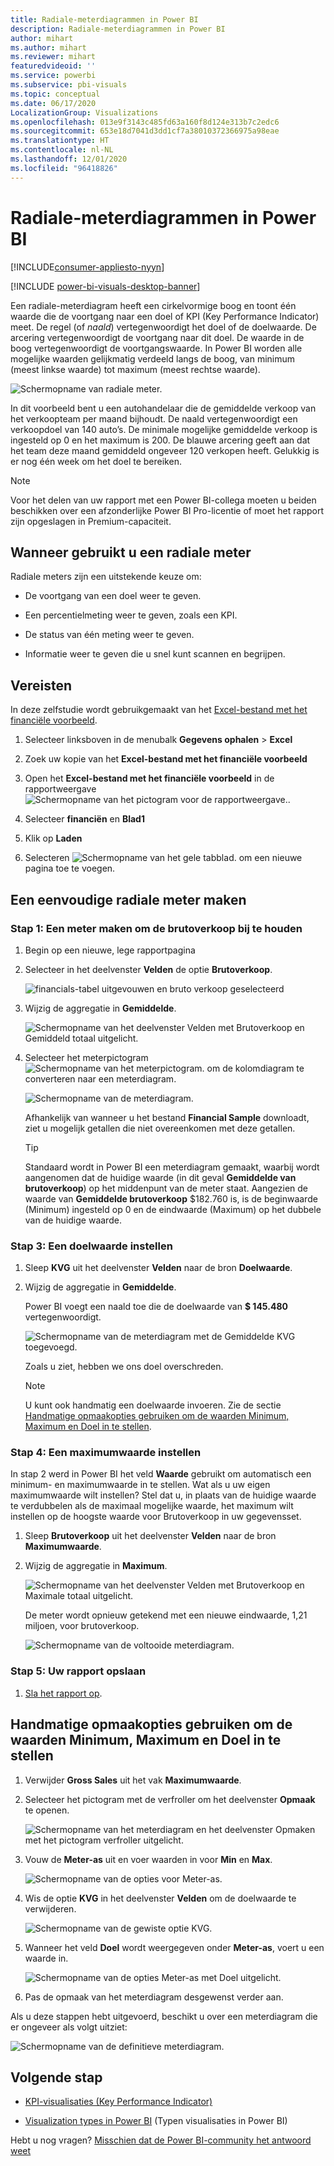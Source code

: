 ```yaml
---
title: Radiale-meterdiagrammen in Power BI
description: Radiale-meterdiagrammen in Power BI
author: mihart
ms.author: mihart
ms.reviewer: mihart
featuredvideoid: ''
ms.service: powerbi
ms.subservice: pbi-visuals
ms.topic: conceptual
ms.date: 06/17/2020
LocalizationGroup: Visualizations
ms.openlocfilehash: 013e9f3143c485fd63a160f8d124e313b7c2edc6
ms.sourcegitcommit: 653e18d7041d3dd1cf7a38010372366975a98eae
ms.translationtype: HT
ms.contentlocale: nl-NL
ms.lasthandoff: 12/01/2020
ms.locfileid: "96418826"
---
```

# <a name="radial-gauge-charts-in-power-bi"></a>Radiale-meterdiagrammen in Power BI

[!INCLUDE[consumer-appliesto-nyyn](../includes/consumer-appliesto-nyyn.md)]

[!INCLUDE [power-bi-visuals-desktop-banner](../includes/power-bi-visuals-desktop-banner.md)]

Een radiale-meterdiagram heeft een cirkelvormige boog en toont één waarde die de voortgang naar een doel of KPI (Key Performance Indicator) meet. De regel (of *naald*) vertegenwoordigt het doel of de doelwaarde. De arcering vertegenwoordigt de voortgang naar dit doel. De waarde in de boog vertegenwoordigt de voortgangswaarde. In Power BI worden alle mogelijke waarden gelijkmatig verdeeld langs de boog, van minimum (meest linkse waarde) tot maximum (meest rechtse waarde).

![Schermopname van radiale meter.](media/power-bi-visualization-radial-gauge-charts/gauge-m.png)

In dit voorbeeld bent u een autohandelaar die de gemiddelde verkoop van het verkoopteam per maand bijhoudt. De naald vertegenwoordigt een verkoopdoel van 140 auto’s. De minimale mogelijke gemiddelde verkoop is ingesteld op 0 en het maximum is 200.  De blauwe arcering geeft aan dat het team deze maand gemiddeld ongeveer 120 verkopen heeft. Gelukkig is er nog één week om het doel te bereiken.

> [!NOTE]
> Voor het delen van uw rapport met een Power BI-collega moeten u beiden beschikken over een afzonderlijke Power BI Pro-licentie of moet het rapport zijn opgeslagen in Premium-capaciteit.

## <a name="when-to-use-a-radial-gauge"></a>Wanneer gebruikt u een radiale meter

Radiale meters zijn een uitstekende keuze om:

* De voortgang van een doel weer te geven.

* Een percentielmeting weer te geven, zoals een KPI.

* De status van één meting weer te geven.

* Informatie weer te geven die u snel kunt scannen en begrijpen.

## <a name="prerequisites"></a>Vereisten

In deze zelfstudie wordt gebruikgemaakt van het [Excel-bestand met het financiële voorbeeld](https://go.microsoft.com/fwlink/?LinkID=521962).

1. Selecteer linksboven in de menubalk **Gegevens ophalen** > **Excel**
   
2. Zoek uw kopie van het **Excel-bestand met het financiële voorbeeld**

1. Open het **Excel-bestand met het financiële voorbeeld** in de rapportweergave ![Schermopname van het pictogram voor de rapportweergave.](media/power-bi-visualization-kpi/power-bi-report-view.png).

1. Selecteer **financiën** en **Blad1**

1. Klik op **Laden**

1. Selecteren ![Schermopname van het gele tabblad.](media/power-bi-visualization-kpi/power-bi-yellow-tab.png) om een nieuwe pagina toe te voegen.



## <a name="create-a-basic-radial-gauge"></a>Een eenvoudige radiale meter maken

### <a name="step-1-create-a-gauge-to-track-gross-sales"></a>Stap 1: Een meter maken om de brutoverkoop bij te houden

1. Begin op een nieuwe, lege rapportpagina

1. Selecteer in het deelvenster **Velden** de optie **Brutoverkoop**.

   ![financials-tabel uitgevouwen en bruto verkoop geselecteerd](media/power-bi-visualization-radial-gauge-charts/grosssalesvalue-new.png)

1. Wijzig de aggregatie in **Gemiddelde**.

   ![Schermopname van het deelvenster Velden met Brutoverkoop en Gemiddeld totaal uitgelicht.](media/power-bi-visualization-radial-gauge-charts/changetoaverage-new.png)

1. Selecteer het meterpictogram ![Schermopname van het meterpictogram.](media/power-bi-visualization-radial-gauge-charts/gaugeicon-new.png) om de kolomdiagram te converteren naar een meterdiagram.

    ![Schermopname van de meterdiagram.](media/power-bi-visualization-radial-gauge-charts/gauge-no-target.png)

    Afhankelijk van wanneer u het bestand **Financial Sample** downloadt, ziet u mogelijk getallen die niet overeenkomen met deze getallen.

    > [!TIP]
    > Standaard wordt in Power BI een meterdiagram gemaakt, waarbij wordt aangenomen dat de huidige waarde (in dit geval **Gemiddelde van brutoverkoop**) op het middenpunt van de meter staat. Aangezien de waarde van **Gemiddelde brutoverkoop** $182.760 is, is de beginwaarde (Minimum) ingesteld op 0 en de eindwaarde (Maximum) op het dubbele van de huidige waarde.

### <a name="step-3-set-a-target-value"></a>Stap 3: Een doelwaarde instellen

1. Sleep **KVG** uit het deelvenster **Velden** naar de bron **Doelwaarde**.

1. Wijzig de aggregatie in **Gemiddelde**.

   Power BI voegt een naald toe die de doelwaarde van **$ 145.480** vertegenwoordigt.

   ![Schermopname van de meterdiagram met de Gemiddelde KVG toegevoegd.](media/power-bi-visualization-radial-gauge-charts/gaugeinprogress-new.png)

    Zoals u ziet, hebben we ons doel overschreden.

   > [!NOTE]
   > U kunt ook handmatig een doelwaarde invoeren. Zie de sectie [Handmatige opmaakopties gebruiken om de waarden Minimum, Maximum en Doel in te stellen](#use-manual-format-options-to-set-minimum-maximum-and-target-values).

### <a name="step-4-set-a-maximum-value"></a>Stap 4: Een maximumwaarde instellen

In stap 2 werd in Power BI het veld **Waarde** gebruikt om automatisch een minimum- en maximumwaarde in te stellen. Wat als u uw eigen maximumwaarde wilt instellen? Stel dat u, in plaats van de huidige waarde te verdubbelen als de maximaal mogelijke waarde, het maximum wilt instellen op de hoogste waarde voor Brutoverkoop in uw gegevensset.

1. Sleep **Brutoverkoop** uit het deelvenster **Velden** naar de bron **Maximumwaarde**.

1. Wijzig de aggregatie in **Maximum**.

   ![Schermopname van het deelvenster Velden met Brutoverkoop en Maximale totaal uitgelicht.](media/power-bi-visualization-radial-gauge-charts/setmaximum-new.png)

   De meter wordt opnieuw getekend met een nieuwe eindwaarde, 1,21 miljoen, voor brutoverkoop.

   ![Schermopname van de voltooide meterdiagram.](media/power-bi-visualization-radial-gauge-charts/power-bi-final-gauge.png)

### <a name="step-5-save-your-report"></a>Stap 5: Uw rapport opslaan

1. [Sla het rapport op](../create-reports/service-report-save.md).

## <a name="use-manual-format-options-to-set-minimum-maximum-and-target-values"></a>Handmatige opmaakopties gebruiken om de waarden Minimum, Maximum en Doel in te stellen

1. Verwijder **Gross Sales** uit het vak **Maximumwaarde**.

1. Selecteer het pictogram met de verfroller om het deelvenster **Opmaak** te openen.

   ![Schermopname van het meterdiagram en het deelvenster Opmaken met het pictogram verfroller uitgelicht.](media/power-bi-visualization-radial-gauge-charts/power-bi-roller.png)

1. Vouw de **Meter-as** uit en voer waarden in voor **Min** en **Max**.

    ![Schermopname van de opties voor Meter-as.](media/power-bi-visualization-radial-gauge-charts/power-bi-gauge-axis.png)

1. Wis de optie **KVG** in het deelvenster **Velden** om de doelwaarde te verwijderen.

    ![Schermopname van de gewiste optie KVG.](media/power-bi-visualization-radial-gauge-charts/pbi-remove-target.png)

1. Wanneer het veld **Doel** wordt weergegeven onder **Meter-as**, voert u een waarde in.

     ![Schermopname van de opties Meter-as met Doel uitgelicht.](media/power-bi-visualization-radial-gauge-charts/power-bi-gauge-target.png)

1. Pas de opmaak van het meterdiagram desgewenst verder aan.

Als u deze stappen hebt uitgevoerd, beschikt u over een meterdiagram die er ongeveer als volgt uitziet:

![Schermopname van de definitieve meterdiagram.](media/power-bi-visualization-radial-gauge-charts/power-bi-final.png)

## <a name="next-step"></a>Volgende stap

* [KPI-visualisaties (Key Performance Indicator)](power-bi-visualization-kpi.md)

* [Visualization types in Power BI](power-bi-visualization-types-for-reports-and-q-and-a.md) (Typen visualisaties in Power BI)

Hebt u nog vragen? [Misschien dat de Power BI-community het antwoord weet](https://community.powerbi.com/)


